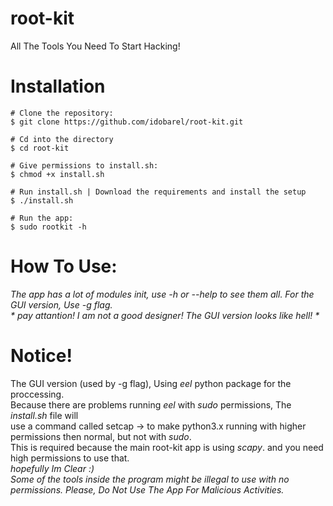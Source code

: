 # root-kit

All The Tools You Need To Start Hacking!

# Installation

```
# Clone the repository:
$ git clone https://github.com/idobarel/root-kit.git

# Cd into the directory
$ cd root-kit

# Give permissions to install.sh:
$ chmod +x install.sh

# Run install.sh | Download the requirements and install the setup
$ ./install.sh

# Run the app:
$ sudo rootkit -h
```

# How To Use:

_The app has a lot of modules init, use -h or --help to see them all._
_For the GUI version, Use -g flag._<br>
_* pay attantion! I am not a good designer! The GUI version looks like hell! *_

# Notice!
The GUI version (used by -g flag), Using _eel_ python package for the proccessing.<br>
Because there are problems running _eel_ with _sudo_ permissions, The _install.sh_ file will<br>
use a command called setcap -> to make python3.x running with higher permissions then normal, but not with _sudo_.<br>
This is required because the main root-kit app is using _scapy_. and you need high permissions to use that.<br>
_hopefully Im Clear :)_<br>
_Some of the tools inside the program might be illegal to use with no permissions. Please, Do Not Use The App For Malicious Activities._
